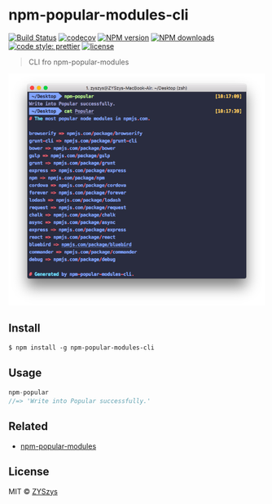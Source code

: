 # npm-popular-modules-cli

[![Build Status](https://travis-ci.org/ZYSzys/npm-popular-modules-cli.svg?branch=master)](https://travis-ci.org/ZYSzys/npm-popular-modules-cli)
[![codecov](https://codecov.io/gh/ZYSzys/npm-popular-modules-cli/badge.svg?branch=master)](https://codecov.io/gh/ZYSzys/npm-popular-modules-cli?branch=master)
[![NPM version](https://img.shields.io/npm/v/npm-popular-modules-cli.svg?style=flat)](https://npmjs.com/package/npm-popular-modules-cli)
[![NPM downloads](https://img.shields.io/npm/dm/npm-popular-modules-cli.svg?style=flat)](https://npmjs.com/package/npm-popular-modules-cli)
[![code style: prettier](https://img.shields.io/badge/code_style-prettier-ff69b4.svg?style=flat)](https://github.com/prettier/prettier)
[![license](https://img.shields.io/github/license/ZYSzys/npm-popular-modules-cli.svg)](https://github.com/ZYSzys/npm-popular-modules-cli/blob/master/LICENSE)

> CLI fro npm-popular-modules

![](/screenshot.png)

## Install

```
$ npm install -g npm-popular-modules-cli
```


## Usage

```js
npm-popular
//=> 'Write into Popular successfully.'
```


## Related

- [npm-popular-modules](https://github.com/ZYSzys/npm-popular-modules)


## License

MIT © [ZYSzys](http://zyszys.top)
